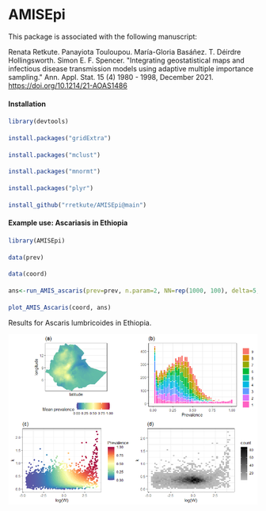 # AMISEpi
 
This package is associated with the following manuscript:

 Renata Retkute. Panayiota Touloupou. María-Gloria Basáñez. T. Déirdre Hollingsworth. Simon E. F. Spencer. "Integrating geostatistical maps and infectious disease transmission models using adaptive multiple importance sampling." Ann. Appl. Stat. 15 (4) 1980 - 1998, December 2021. https://doi.org/10.1214/21-AOAS1486 

#### Installation

```r
library(devtools)

install.packages("gridExtra")

install.packages("mclust")

install.packages("mnormt")

install.packages("plyr")

install_github("rretkute/AMISEpi@main")
``` 

#### Example use: Ascariasis in Ethiopia

```r
library(AMISEpi)

data(prev)

data(coord)

ans<-run_AMIS_ascaris(prev=prev, n.param=2, NN=rep(1000, 100), delta=5, ESS.R=2000)

plot_AMIS_Ascaris(coord, ans)
``` 

Results  for  Ascaris  lumbricoides  in  Ethiopia.  

![](pkg_img.png)
